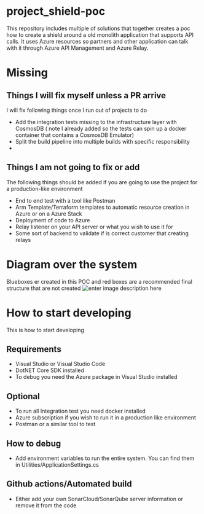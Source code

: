 
# project_shield-poc
This repository includes multiple of solutions that together creates a poc how to create a shield around a old monolith application that supports API calls. It uses Azure resources so partners and other application can talk with it through Azure API Management and Azure Relay.

# Missing
## Things I will fix myself unless a PR arrive
I will fix following things once I run out of projects to do
- Add the integration tests missing to the infrastructure layer with CosmosDB ( note I already added so the tests can spin up a docker container that contains a CosmosDB Emulator)
-  Split the build pipeline into multiple builds with specific responsibility
- 
## Things I am not going to fix or add
The following things should be added if you are going to use the project for a production-like environment
- End to end test with a tool like Postman
- Arm Template/Terraform templates to automatic resource creation in Azure or on a Azure Stack
- Deployment of code to Azure
- Relay listener on your API server or what you wish to use it for
- Some sort of backend to validate if is correct customer that creating relays
# Diagram over the system
Blueboxes er created in this POC and red boxes are a recommended final structure that are not created
![enter image description here](https://i.ibb.co/85yJY7X/Relay.png)
# How to start developing
This is how to start developing
## Requirements 
- Visual Studio or Visual Studio Code
- DotNET Core SDK installed
- To debug you need the Azure package in Visual Studio installed

## Optional
- To run all Integration test you need docker installed
- Azure subscription if you wish to run it in a production like environment
- Postman or a similar tool to test

## How to debug
- Add environment variables to run the entire system. You can find them in Utilities/ApplicationSettings.cs
## Github actions/Automated build
- Either add your own SonarCloud/SonarQube server information or remove it from the code

